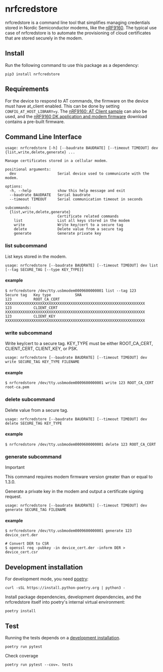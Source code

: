 # nrfcredstore

nrfcredstore is a command line tool that simplifies managing credentials stored in Nordic Semiconductor modems, like the [nRF9160](https://www.nordicsemi.com/products/nrf9160). The typical use case of nrfcredstore is to automate the provisioning of cloud certificates that are stored securely in the modem.

## Install

Run the following command to use this package as a dependency:

    pip3 install nrfcredstore

## Requirements

For the device to respond to AT commands, the firmware on the device must have at_client enabled. This can be done by setting `CONFIG_AT_HOST_LIBRARY=y`. The [nRF9160: AT Client sample](https://developer.nordicsemi.com/nRF_Connect_SDK/doc/latest/nrf/samples/nrf9160/at_client/README.html) can also be used, and the [nRF9160 DK application and modem firmware](https://www.nordicsemi.com/Products/Development-hardware/nRF9160-DK/Download#infotabs) download contains a pre-built firmware.

## Command Line Interface

```
usage: nrfcredstore [-h] [--baudrate BAUDRATE] [--timeout TIMEOUT] dev {list,write,delete,generate} ...

Manage certificates stored in a cellular modem.

positional arguments:
  dev                   Serial device used to communicate with the modem.

options:
  -h, --help            show this help message and exit
  --baudrate BAUDRATE   Serial baudrate
  --timeout TIMEOUT     Serial communication timeout in seconds

subcommands:
  {list,write,delete,generate}
                        Certificate related commands
    list                List all keys stored in the modem
    write               Write key/cert to a secure tag
    delete              Delete value from a secure tag
    generate            Generate private key
```

### list subcommand

List keys stored in the modem.

```
usage: nrfcredstore [--baudrate BAUDRATE] [--timeout TIMEOUT] dev list [--tag SECURE_TAG [--type KEY_TYPE]]
```

#### example

```
$ nrfcredstore /dev/tty.usbmodem0009600000001 list --tag 123
Secure tag   Key type           SHA
123          ROOT_CA_CERT       XXXXXXXXXXXXXXXXXXXXXXXXXXXXXXXXXXXXXXXXXXXXXXXXXXXXXXXXXXXXXXXX
123          CLIENT_CERT        XXXXXXXXXXXXXXXXXXXXXXXXXXXXXXXXXXXXXXXXXXXXXXXXXXXXXXXXXXXXXXXX
123          CLIENT_KEY         XXXXXXXXXXXXXXXXXXXXXXXXXXXXXXXXXXXXXXXXXXXXXXXXXXXXXXXXXXXXXXXX
```

### write subcommand

Write key/cert to a secure tag. KEY_TYPE must be either ROOT_CA_CERT, CLIENT_CERT, CLIENT_KEY, or PSK.

```
usage: nrfcredstore [--baudrate BAUDRATE] [--timeout TIMEOUT] dev write SECURE_TAG KEY_TYPE FILENAME
```

#### example

    $ nrfcredstore /dev/tty.usbmodem0009600000001 write 123 ROOT_CA_CERT root-ca.pem

### delete subcommand

Delete value from a secure tag.

```
usage: nrfcredstore [--baudrate BAUDRATE] [--timeout TIMEOUT] dev delete SECURE_TAG KEY_TYPE
```

#### example

    $ nrfcredstore /dev/tty.usbmodem0009600000001 delete 123 ROOT_CA_CERT

### generate subcommand

> [!IMPORTANT]
> This command requires modem firmware version greater than or equal to 1.3.0.

Generate a private key in the modem and output a certificate signing request.

```
usage: nrfcredstore [--baudrate BAUDRATE] [--timeout TIMEOUT] dev generate SECURE_TAG FILENAME
```

#### example

    $ nrfcredstore /dev/tty.usbmodem0009600000001 generate 123 device_cert.der

    # Convert DER to CSR
    $ openssl req -pubkey -in device_cert.der -inform DER > device_cert.csr

## Development installation

For development mode, you need [poetry](https://python-poetry.org/):

    curl -sSL https://install.python-poetry.org | python3 -

Install package dependencies, development dependencies, and the nrfcredstore itself into poetry's internal virtual environment:

    poetry install

## Test

Running the tests depends on a [development installation](#development-installation).

    poetry run pytest

Check coverage

    poetry run pytest --cov=. tests